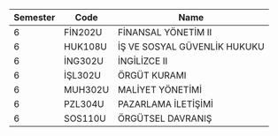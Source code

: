 |Semester|Code|Name|
|---|---|---|
|  6 | FİN202U  |  FİNANSAL YÖNETİM II
|  6 | HUK108U  |  İŞ VE SOSYAL GÜVENLİK HUKUKU
|  6 | İNG302U  |  İNGİLİZCE II
|  6 | İŞL302U  |  ÖRGÜT KURAMI
|  6 | MUH302U  |  MALİYET YÖNETİMİ
|  6 | PZL304U  |  PAZARLAMA İLETİŞİMİ
|  6 | SOS110U  |  ÖRGÜTSEL DAVRANIŞ
